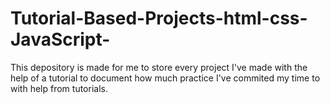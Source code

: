 # Tutorial-Based-Projects-html-css-JavaScript-
This depository is made for me to store every project I've made with the help of a tutorial to document how much practice I've commited my time to with help from tutorials.


